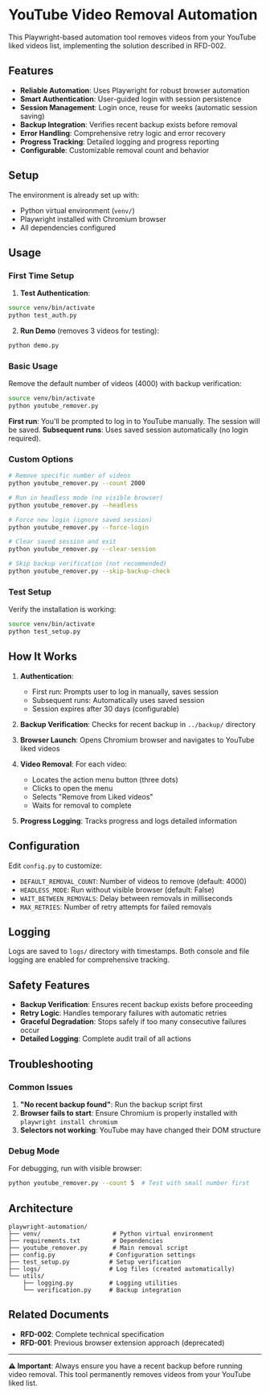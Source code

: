 # YouTube Video Removal Automation

This Playwright-based automation tool removes videos from your YouTube liked videos list, implementing the solution described in RFD-002.

## Features

- **Reliable Automation**: Uses Playwright for robust browser automation
- **Smart Authentication**: User-guided login with session persistence
- **Session Management**: Login once, reuse for weeks (automatic session saving)
- **Backup Integration**: Verifies recent backup exists before removal
- **Error Handling**: Comprehensive retry logic and error recovery
- **Progress Tracking**: Detailed logging and progress reporting
- **Configurable**: Customizable removal count and behavior

## Setup

The environment is already set up with:
- Python virtual environment (`venv/`)
- Playwright installed with Chromium browser
- All dependencies configured

## Usage

### First Time Setup

1. **Test Authentication**:
```bash
source venv/bin/activate
python test_auth.py
```

2. **Run Demo** (removes 3 videos for testing):
```bash
python demo.py
```

### Basic Usage

Remove the default number of videos (4000) with backup verification:

```bash
source venv/bin/activate
python youtube_remover.py
```

**First run**: You'll be prompted to log in to YouTube manually. The session will be saved.
**Subsequent runs**: Uses saved session automatically (no login required).

### Custom Options

```bash
# Remove specific number of videos
python youtube_remover.py --count 2000

# Run in headless mode (no visible browser)
python youtube_remover.py --headless

# Force new login (ignore saved session)
python youtube_remover.py --force-login

# Clear saved session and exit
python youtube_remover.py --clear-session

# Skip backup verification (not recommended)
python youtube_remover.py --skip-backup-check
```

### Test Setup

Verify the installation is working:

```bash
source venv/bin/activate
python test_setup.py
```

## How It Works

1. **Authentication**:
   - First run: Prompts user to log in manually, saves session
   - Subsequent runs: Automatically uses saved session
   - Session expires after 30 days (configurable)

2. **Backup Verification**: Checks for recent backup in `../backup/` directory

3. **Browser Launch**: Opens Chromium browser and navigates to YouTube liked videos

4. **Video Removal**: For each video:
   - Locates the action menu button (three dots)
   - Clicks to open the menu
   - Selects "Remove from Liked videos"
   - Waits for removal to complete

5. **Progress Logging**: Tracks progress and logs detailed information

## Configuration

Edit `config.py` to customize:

- `DEFAULT_REMOVAL_COUNT`: Number of videos to remove (default: 4000)
- `HEADLESS_MODE`: Run without visible browser (default: False)
- `WAIT_BETWEEN_REMOVALS`: Delay between removals in milliseconds
- `MAX_RETRIES`: Number of retry attempts for failed removals

## Logging

Logs are saved to `logs/` directory with timestamps. Both console and file logging are enabled for comprehensive tracking.

## Safety Features

- **Backup Verification**: Ensures recent backup exists before proceeding
- **Retry Logic**: Handles temporary failures with automatic retries
- **Graceful Degradation**: Stops safely if too many consecutive failures occur
- **Detailed Logging**: Complete audit trail of all actions

## Troubleshooting

### Common Issues

1. **"No recent backup found"**: Run the backup script first
2. **Browser fails to start**: Ensure Chromium is properly installed with `playwright install chromium`
3. **Selectors not working**: YouTube may have changed their DOM structure

### Debug Mode

For debugging, run with visible browser:

```bash
python youtube_remover.py --count 5  # Test with small number first
```

## Architecture

```
playwright-automation/
├── venv/                    # Python virtual environment
├── requirements.txt         # Dependencies
├── youtube_remover.py       # Main removal script
├── config.py               # Configuration settings
├── test_setup.py           # Setup verification
├── logs/                   # Log files (created automatically)
└── utils/
    ├── logging.py          # Logging utilities
    └── verification.py     # Backup integration
```

## Related Documents

- **RFD-002**: Complete technical specification
- **RFD-001**: Previous browser extension approach (deprecated)

---

**⚠️ Important**: Always ensure you have a recent backup before running video removal. This tool permanently removes videos from your YouTube liked list.
